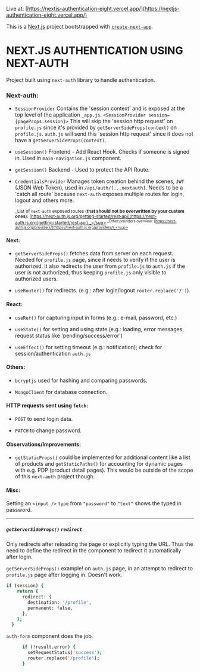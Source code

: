 Live at: [https://nextjs-authentication-eight.vercel.app/](https://nextjs-authentication-eight.vercel.app/)

This is a [Next.js](https://nextjs.org/) project bootstrapped with [`create-next-app`](https://github.com/vercel/next.js/tree/canary/packages/create-next-app).

# NEXT.JS AUTHENTICATION USING NEXT-AUTH

Project built using `next-auth` library to handle authentication.

### Next-auth:

- `SessionProvider`
  Contains the 'session context' and is exposed at the top level of the application `_app.js`.
  `<SessionProvider session={pageProps.session}>` This will skip the 'session http request' on `profile.js` since it's provided by `getServerSideProps(context)` on `profile.js`.
  `auth.js` will send this 'session http request' since it does not have a `getServerSideProps(context)`.

- `useSession()`
  Frontend - Add React Hook. Checks if someone is signed in. Used in `main-navigation.js` component.

- `getSession()`
  Backend - Used to protect the API Route.

- `CredentialsProvider`
  Manages token creation behind the scenes, `JWT` (JSON Web Token), used in `/api/auth/[...nextauth]`.
  Needs to be a 'catch all route' because `next-auth` exposes multiple routes for login, logout and others more.

  <sup>_List of `next-auth` exposed routes (**that should not be overwritten by your custom ones**): [https://next-auth.js.org/getting-started/rest-api](https://next-auth.js.org/getting-started/rest-api)._</sup>
  <sup>_Other providers overview: [https://next-auth.js.org/providers/](https://next-auth.js.org/providers/)_</sup>

#### Next:

- `getServerSideProps()` fetches data from server on each request. Needed for `profile.js` page, since it needs to verify if the user is authorized. It also redirects the user from `profile.js` to `auth.js` if the user is not authorized, thus keeping `profile.js` only visible to authorized users.

- `useRouter()` for redirects. (e.g.: after login/logout `router.replace('/')`).

#### React:

- `useRef()` for capturing input in forms (e.g.: e-mail, password, etc.)

- `useState()` for setting and using state (e.g.: loading, error messages, request status like 'pending/success/error')

- `useEffect()` for setting timeout (e.g.: notification); check for session/authentication `auth.js`

#### Others:

- `bcryptjs` used for hashing and comparing passwords.

- `MongoClient` for database connection.

#### HTTP requests sent using `fetch`:

- `POST` to send login data.

- `PATCH` to change password.

#### Observations/Improvements:

- `getStaticProps()` could be implemented for additional content like a list of products and `getStaticPaths()` for accounting for dynamic pages with e.g. PDP (product detail pages). This would be outside of the scope of this `next-auth` project though.

#### Misc:

Setting an `<input />` `type` from `"password"` to `"text"` shows the typed in password.

---

##### `getServerSideProps()` `redirect`

Only redirects after reloading the page or explicitly typing the URL. Thus the need to define the redirect in the component to redirect it automatically after login.

`getServerSideProps()` example! on `auth.js` page, in an attempt to redirect to `profile.js` page after logging in. Doesn't work.

```bash
if (session) {
    return {
      redirect: {
        destination: '/profile',
        permanent: false,
      },
    };
  }
```

`auth-form` component does the job.

```bash
      if (!result.error) {
        setRequestStatus('success');
        router.replace('/profile');
      }
```

